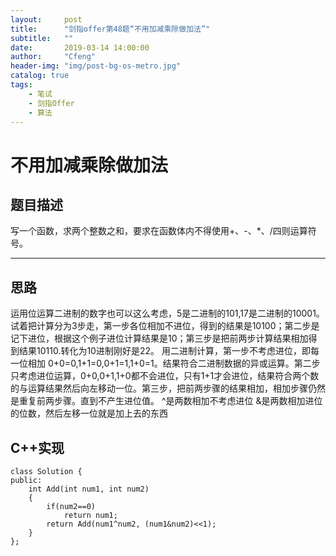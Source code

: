 ```yaml
---
layout:     post
title:      "剑指offer第48题“不用加减乘除做加法”"
subtitle:   ""
date:       2019-03-14 14:00:00
author:     "Cfeng"
header-img: "img/post-bg-os-metro.jpg"
catalog: true
tags:
    - 笔试
    - 剑指Offer
    - 算法
---
```

# 不用加减乘除做加法
## 题目描述
写一个函数，求两个整数之和，要求在函数体内不得使用+、-、*、/四则运算符号。
***
## 思路
运用位运算二进制的数字也可以这么考虑，5是二进制的101,17是二进制的10001。试着把计算分为3步走，第一步各位相加不进位，得到的结果是10100；第二步是记下进位，根据这个例子进位计算结果是10；第三步是把前两步计算结果相加得到结果10110.转化为10进制刚好是22。 用二进制计算，第一步不考虑进位，即每一位相加 0+0=0,1+1=0,0+1=1,1+0=1。结果符合二进制数据的异或运算。第二步只考虑进位运算，0+0,0+1,1+0都不会进位，只有1+1才会进位，结果符合两个数的与运算结果然后向左移动一位。第三步，把前两步骤的结果相加，相加步骤仍然是重复前两步骤。直到不产生进位值。
^是两数相加不考虑进位
&是两数相加进位的位数，然后左移一位就是加上去的东西
## C++实现
```
class Solution {
public:
    int Add(int num1, int num2)
    {
        if(num2==0)
            return num1;
        return Add(num1^num2, (num1&num2)<<1);
    }
};
```
